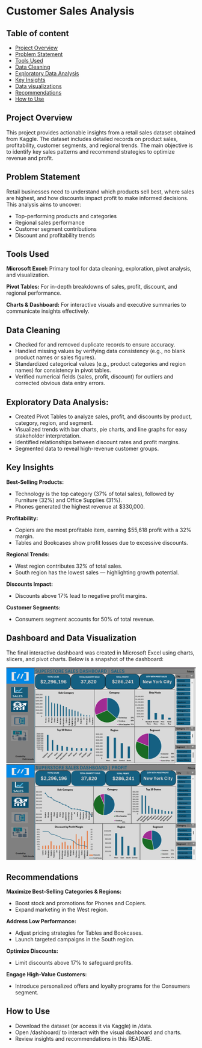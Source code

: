 # **Customer Sales Analysis**

## **Table of content**
- [Project Overview](#project-overview)
- [Problem Statement](#problem-statement)
- [Tools Used](#tools-used)
- [Data Cleaning](#data-cleaning)
- [Exploratory Data Analysis](#exploratory-data-analysis)
- [Key Insights](#key-insights)
- [Data visualizations](#data-visualizations)
- [Recommendations](#recommendations)
- [How to Use](#how-to-use)

## **Project Overview**
This project provides actionable insights from a retail sales dataset obtained from Kaggle. The dataset includes detailed records on product sales, profitability, customer segments, and regional trends. The main objective is to identify key sales patterns and recommend strategies to optimize revenue and profit.

## **Problem Statement**
Retail businesses need to understand which products sell best, where sales are highest, and how discounts impact profit to make informed decisions. This analysis aims to uncover:
- Top-performing products and categories
- Regional sales performance
- Customer segment contributions
- Discount and profitability trends

## **Tools Used**
**Microsoft Excel:** Primary tool for data cleaning, exploration, pivot analysis, and visualization.

**Pivot Tables:** For in-depth breakdowns of sales, profit, discount, and regional performance.

**Charts & Dashboard:** For interactive visuals and executive summaries to communicate insights effectively.

## **Data Cleaning**
- Checked for and removed duplicate records to ensure accuracy.
- Handled missing values by verifying data consistency (e.g., no blank product names or sales figures).
- Standardized categorical values (e.g., product categories and region names) for consistency in pivot tables.
- Verified numerical fields (sales, profit, discount) for outliers and corrected obvious data entry errors.

## **Exploratory Data Analysis:**
- Created Pivot Tables to analyze sales, profit, and discounts by product, category, region, and segment.
- Visualized trends with bar charts, pie charts, and line graphs for easy stakeholder interpretation.
- Identified relationships between discount rates and profit margins.
- Segmented data to reveal high-revenue customer groups.

## **Key Insights**
**Best-Selling Products:**
- Technology is the top category (37% of total sales), followed by Furniture (32%) and Office Supplies (31%).
- Phones generated the highest revenue at $330,000.

**Profitability:**
- Copiers are the most profitable item, earning $55,618 profit with a 32% margin.
- Tables and Bookcases show profit losses due to excessive discounts.

**Regional Trends:**
- West region contributes 32% of total sales.
- South region has the lowest sales — highlighting growth potential.

**Discounts Impact:**
- Discounts above 17% lead to negative profit margins.

**Customer Segments:**
- Consumers segment accounts for 50% of total revenue.

## **Dashboard and Data Visualization**
The final interactive dashboard was created in Microsoft Excel using charts, slicers, and pivot charts. Below is a snapshot of the dashboard:

![Page 1](./dashboard/sales.png)
![Page 1](./dashboard/profit.png)

## **Recommendations**
**Maximize Best-Selling Categories & Regions:**
- Boost stock and promotions for Phones and Copiers.
- Expand marketing in the West region.

**Address Low Performance:**
- Adjust pricing strategies for Tables and Bookcases.
- Launch targeted campaigns in the South region.

**Optimize Discounts:**
- Limit discounts above 17% to safeguard profits.

**Engage High-Value Customers:**
- Introduce personalized offers and loyalty programs for the Consumers segment.

## **How to Use**
- Download the dataset (or access it via Kaggle) in /data.
- Open /dashboard/ to interact with the visual dashboard and charts.
- Review insights and recommendations in this README.
